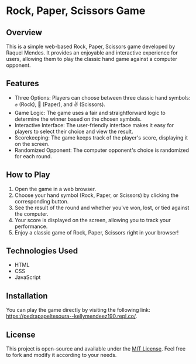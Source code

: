 # Rock, Paper, Scissors Game

## Overview
This is a simple web-based Rock, Paper, Scissors game developed by Raquel Mendes. It provides an enjoyable and interactive experience for users, allowing them to play the classic hand game against a computer opponent.

## Features
- Three Options: Players can choose between three classic hand symbols: ✊ (Rock), 🤚 (Paper), and ✌️ (Scissors).
- Game Logic: The game uses a fair and straightforward logic to determine the winner based on the chosen symbols.
- Interactive Interface: The user-friendly interface makes it easy for players to select their choice and view the result.
- Scorekeeping: The game keeps track of the player's score, displaying it on the screen.
- Randomized Opponent: The computer opponent's choice is randomized for each round.

## How to Play
1. Open the game in a web browser.
2. Choose your hand symbol (Rock, Paper, or Scissors) by clicking the corresponding button.
3. See the result of the round and whether you've won, lost, or tied against the computer.
4. Your score is displayed on the screen, allowing you to track your performance.
5. Enjoy a classic game of Rock, Paper, Scissors right in your browser!

## Technologies Used
- HTML
- CSS
- JavaScript

## Installation
You can play the game directly by visiting the following link: https://pedrapapeltesoura--kellymendeez190.repl.co/.

## License
This project is open-source and available under the [MIT License](LICENSE). Feel free to fork and modify it according to your needs.
